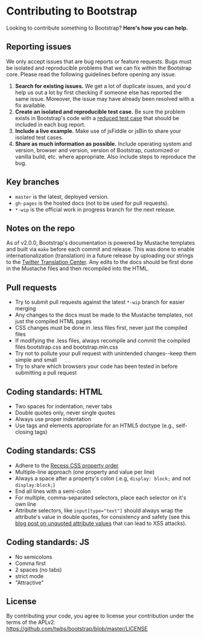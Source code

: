 # Contributing to Bootstrap

Looking to contribute something to Bootstrap? **Here's how you can help.**



## Reporting issues

We only accept issues that are bug reports or feature requests. Bugs must be isolated and reproducible problems that we can fix within the Bootstrap core. Please read the following guidelines before opening any issue.

1. **Search for existing issues.** We get a lot of duplicate issues, and you'd help us out a lot by first checking if someone else has reported the same issue. Moreover, the issue may have already been resolved with a fix available.
2. **Create an isolated and reproducible test case.** Be sure the problem exists in Bootstrap's code with a [reduced test case](http://css-tricks.com/reduced-test-cases/) that should be included in each bug report.
3. **Include a live example.** Make use of jsFiddle or jsBin to share your isolated test cases.
4. **Share as much information as possible.** Include operating system and version, browser and version, version of Bootstrap, customized or vanilla build, etc. where appropriate. Also include steps to reproduce the bug.



## Key branches

- `master` is the latest, deployed version.
- `gh-pages` is the hosted docs (not to be used for pull requests).
- `*-wip` is the official work in progress branch for the next release.



## Notes on the repo

As of v2.0.0, Bootstrap's documentation is powered by Mustache templates and built via `make` before each commit and release. This was done to enable internationalization (translation) in a future release by uploading our strings to the [Twitter Translation Center](http://translate.twttr.com/). Any edits to the docs should be first done in the Mustache files and then recompiled into the HTML.



## Pull requests

- Try to submit pull requests against the latest `*-wip` branch for easier merging
- Any changes to the docs must be made to the Mustache templates, not just the compiled HTML pages
- CSS changes must be done in .less files first, never just the compiled files
- If modifying the .less files, always recompile and commit the compiled files bootstrap.css and bootstrap.min.css
- Try not to pollute your pull request with unintended changes--keep them simple and small
- Try to share which browsers your code has been tested in before submitting a pull request



## Coding standards: HTML

- Two spaces for indentation, never tabs
- Double quotes only, never single quotes
- Always use proper indentation
- Use tags and elements appropriate for an HTML5 doctype (e.g., self-closing tags)



## Coding standards: CSS

- Adhere to the [Recess CSS property order](http://markdotto.com/2011/11/29/css-property-order/)
- Multiple-line approach (one property and value per line)
- Always a space after a property's colon (.e.g, `display: block;` and not `display:block;`)
- End all lines with a semi-colon
- For multiple, comma-separated selectors, place each selector on it's own line
- Attribute selectors, like `input[type="text"]` should always wrap the attribute's value in double quotes, for consistency and safety (see this [blog post on unquoted attribute values](http://mathiasbynens.be/notes/unquoted-attribute-values) that can lead to XSS attacks).



## Coding standards: JS

- No semicolons
- Comma first
- 2 spaces (no tabs)
- strict mode
- "Attractive"



## License

By contributing your code, you agree to license your contribution under the terms of the APLv2: https://github.com/twbs/bootstrap/blob/master/LICENSE
